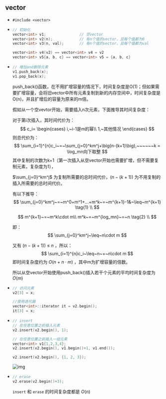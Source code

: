 ## vector

- `#include <vector>` 

- ```c++
  // 初始化
  vector<int> v1;				// 空vector
  vector<int> v2(n);			// 有n个值的vector，且每个值都为0
  vector<int> v3(n, val);		// 有n个值的vector，且每个值都为val
  
  vector<int> v4(v2) == vector<int> v4 = v2
  vector<int> v5{a, b, c} == vector<int> v5 = {a, b, c}
  ```

- ```c++
  // 增加and删除元素
  v1.push_back(x);
  v1.pop_back(x);
  ```

  push_back()函数，在不用扩增容量的情况下，时间复杂度是O(1)；但如果需要扩增容量，会将旧vector中所有元素复制到新的内存空间中，时间复杂度是O(n)，并且扩增后的容量为原来的m倍。

  假如从一个空vevtor开始，需要插入n次元素，下面推导其时间复杂度：

  对于第i次插入，其时间代价为：
  $$
  c_i=
  \begin{cases}
  i,~i-1是m的幂\\
  1,~其他情况
  \end{cases}
  $$
  则总代价为：
  $$
  \sum_{i=1}^{n}c_i~=~\sum_{j=0}^km^j+\big(n-(k+1)\big),~~~~~~k = \log_mn向下取整
  $$
  其中复制的次数为k+1（第一次插入从空vector开始也需要扩增，但不需要复制元素，复杂度为1），
  
  $\sum_{j=0}^km^j$ 为复制所需要的总时间代价，$\big(n-(k+1)\big)$ 为不用复制的插入所需要的总时间代价。
  
  有以下推导：
  $$
  \sum_{j=0}^km^j~=~m^0+m^1+...+m^k~=~m^{k+1}-1&~\leq~m^{k+1}
  \tag{1}
  \\
  $$
  
  $$
  m^{k+1}~=~m^k\cdot m\\
  m^k~=~m^{log_mn}~=~n
  \tag{2}
  \\
  $$
  
  即：
  $$
  \sum_{j=0}^km^j~\leq~n\cdot m
  $$
  
  
  又有 $\big(n-(k+1)\big)~\leq~n$ ，所以：
  $$
  \sum_{i=1}^{n}c_i~\leq~n~+~n\cdot m
  $$
  即时间复杂度约为 $O(n~+~n\cdot m)$ ，其中m为扩增容量的倍数。
  
  所以从空vector开始使用push_back()插入若干个元素的平均时间复杂度为 $O(m)$ 
  
  

- ```c++
  // 访问元素
  v2[3] = x;
  
  //使用迭代器
  vector<int>::iterator it = v2.begin();
  it[3] = x;
  ```

- ```c++
  // insert
  // 在任意位置之前插入元素
  v2.insert(v2.begin(), 1);
  
  // 在任意位置之前插入一组元素
  vector<int> v1{1,2,3,4};
  v2.insert(v2.begin(), v1.begin()+1, v1.end());
  
  v2.insert(v2.begin(), {1, 2, 3});
  ```

  ![img](https://img-blog.csdnimg.cn/img_convert/d5c3f1c28583919e9686dce526d94866.png)

- ```c++
  // erase
  v2.erase(v2.begin()+3);
  ```

  `insert` 和 `erase` 的时间复杂度都是 $O(n)$